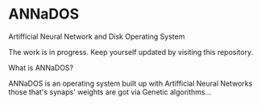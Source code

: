 # ANNaDOS
Artifficial Neural Network and Disk Operating System

The work is in progress. Keep yourself updated by visiting this repository.

What is ANNaDOS?

ANNaDOS is an operating system built up with Artifficial Neural Networks those that's synaps' weights are got via Genetic algorithms...
